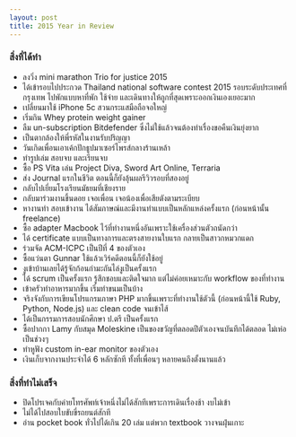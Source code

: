 ```yaml
---
layout: post
title: 2015 Year in Review
---
```


### สิ่งที่ได้ทำ

* ลงวิ่ง mini marathon Trio for justice 2015
* ได้เข้ารอบไปประกวด Thailand national software contest 2015 รอบระดับประเทศที่กรุงเทพ ไปพักแบบหาที่พัก ใช้จ่าย และเดินทางให้ถูกที่สุดเพราะออกเงินเองเยอะมาก
* เปลี่ยนมาใช้ iPhone 5c สวนกระแสมือถือจอใหญ่
* เริ่มกิน Whey protein weight gainer
* ลืม un-subscription Bitdefender ซึ่งไม่ใช้แล้วจนต้องทำเรื่องขอคืนเงินยุ่งยาก
* เป็นตากล้องให้พี่รหัสในงานรับปริญญา
* วันเกิดเพื่อนเอาเค้กปักธูปมาเซอร์ไพรส์กลางร้านเหล้า
* ทำรูปเล่ม สอบจบ และเรียนจบ
* ซื้อ PS Vita เล่น Project Diva, Sword Art Online, Terraria
* ส่ง Journal แรกในชีวิต ตอนนี้ก็ยังลุ้นผลรีวิวรอบที่สองอยู่
* กลับไปเยี่ยมโรงเรียนมัธยมที่เชียงราย
* กลับมาร่วมงานขึ้นดอย เจอเพื่อน เจอน้องเพื่อเสียตังตามระเบียบ
* หางานทำ สอบเข้างาน ได้สัมภาษณ์และมีงานทำแบบเป็นหลักแหล่งครั้งแรก (ก่อนหน้านั้น freelance)
* ซื้อ adapter Macbook ไว้ที่ทำงานหนึ่งอันเพราะใช้เครื่องส่วนตัวถนัดกว่า
* ได้ certificate แบบเป็นทางการและตรงสายงานใบแรก กลายเป็นสาวกหมวกแดก
* ร่วมจัด ACM-ICPC เป็นปีที่ 4 ของตัวเอง
* ซื้อแว่นตา Gunnar ใช้แล้วเวิร์คดีตอนนี้ก็ยังใช้อยู่
* งูเข้าบ้านเลยได้รู้จักก้อนกำมะถันไล่งูเป็นครั้งแรก
* ได้ scrum เป็นครั้งแรก รู้สึกชอบและติดใจมาก แต่ไม่ค่อยเหมาะกับ workflow ของที่ทำงาน
* เข้าครัวทำอาหารมากขึ้น เริ่มทำขนมเป็นบ้าง
* จริงจังกับการเขียนโปรแกรมภาษา PHP มากขึ้นเพราะที่ทำงานใช้ตัวนี้ (ก่อนหน้านี้ใช้ Ruby, Python, Node.js) และ clean code จนเข้าไส้
* ได้เป็นกรรมการสอบนักศึกษา ป.ตรี เป็นครั้งแรก
* ซื้อปากกา Lamy กับสมุด Moleskine เป็นของขวัญที่ตลอดปีตัวเองจนบันทึกได้ตลอด ไม่เห่อเป็นช่วงๆ
* ทำหูฟัง custom in-ear monitor ของตัวเอง
* เงินเก็บจากงานประจำได้ 6 หลักซักที ทั้งที่เพื่อนๆ หลายคนถึงตั้งนานแล้ว

### สิ่งที่ทำไม่เสร็จ

* ปิดโปรเจคกับค่ายโทรศัพท์เจ้าหนึ่งไม่ได้สักทีเพราะการเดินเรื่องช้า งบไม่เข้า
* ไม่ได้ไปสอบใบขับขี่รถยนต์สักที
* อ่าน pocket book ทั่วไปได้เกิน 20 เล่ม แต่พวก textbook วางจนฝุ่นเกาะ

